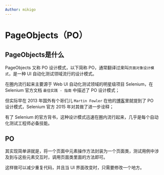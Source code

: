 ```yaml
---
Author: mikigo
---
```


# PageObjects（PO）

## PageObjects是什么

PageObjects 又称 PO 设计模式，以下简称 PO，通常翻译过来叫`页面对象设计模式`，是一种 UI 自动化测试领域流行的设计模式。

在圈内流行起来主要源于 Web UI 自动化测试领域的明星级项目 Selenium，在 Selenium 官方文档 `最佳实践 - 指南` 中描述了 PO 设计模式；

但实际早在 2013 年国外有个哥们儿 `Martin Fowler` 在他的[博客]()里就提到了 PO 设计模式，Selenium 官方 2015 年对其做了进一步诠释；

有了 Selenium 的官方背书，这种设计模式迅速在圈内流行起来，几乎是每个自动化测试工程师必备技能。

## PO



其实现简单讲就是，将一个页面中元素操作方法封装为一个页面类，测试用例中涉及到与这些元素交互时，调用页面类里面的方法即可。

这样做可以减少重复代码，并且当 UI 界面改变时，只需要修改一个地方。



